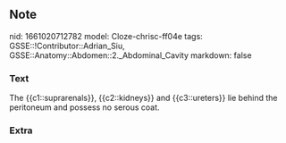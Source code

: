 ## Note
nid: 1661020712782
model: Cloze-chrisc-ff04e
tags: GSSE::!Contributor::Adrian_Siu, GSSE::Anatomy::Abdomen::2._Abdominal_Cavity
markdown: false

### Text
The {{c1::suprarenals}}, {{c2::kidneys}} and {{c3::ureters}} lie behind the peritoneum and possess no serous coat.

### Extra


